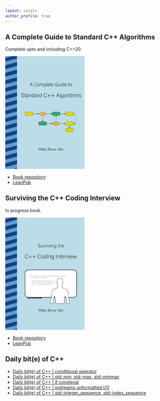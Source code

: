 ```yaml
---
layout: single
author_profile: true
---
```


## A Complete Guide to Standard C++ Algorithms

Complete upto and including C++20.

[<img src="assets/images/book_algorithms_cover.png" width="50%">](https://leanpub.com/cpp-algorithms-guide)

- [Book repository](https://github.com/HappyCerberus/book-cpp-algorithms)
- [LeanPub](https://leanpub.com/cpp-algorithms-guide)

## Surviving the C++ Coding Interview

In progress book.

[<img src="assets/images/book_coding_interview_cover.png" width="50%">](https://leanpub.com/cpp-coding-interview)

- [Book repository](https://leanpub.com/cpp-coding-interview)
- [LeanPub](https://leanpub.com/cpp-coding-interview)

## Daily bit(e) of C++

<ul>
<!-- SUBSTACK:START --><li><a href="https://medium.com/@simontoth/daily-bit-e-of-c-conditional-operator-ad753687285d?source=rss-1e1de1006a93------2">Daily bit&lpar;e&rpar; of C++ | conditional operator</a></li><li><a href="https://medium.com/@simontoth/daily-bit-e-of-c-std-min-std-max-std-minmax-a39b86cecdd4?source=rss-1e1de1006a93------2">Daily bit&lpar;e&rpar; of C++ | std::min, std::max, std::minmax</a></li><li><a href="https://medium.com/@simontoth/daily-bit-e-of-c-if-consteval-30683a938a80?source=rss-1e1de1006a93------2">Daily bit&lpar;e&rpar; of C++ | if consteval</a></li><li><a href="https://medium.com/@simontoth/daily-bit-e-of-c-iostreams-unformatted-i-o-ff9397646b31?source=rss-1e1de1006a93------2">Daily bit&lpar;e&rpar; of C++ | iostreams unformatted I/O</a></li><li><a href="https://medium.com/@simontoth/daily-bit-e-of-c-std-integer-sequence-std-index-sequence-70fc6d2cef15?source=rss-1e1de1006a93------2">Daily bit&lpar;e&rpar; of C++ | std::integer_sequence, std::index_sequence</a></li><!-- SUBSTACK:END -->
</ul>